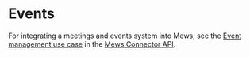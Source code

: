 # Events

For integrating a meetings and events system into Mews, see the [Event management use case](https://mews-systems.gitbook.io/connector-api/use-cases/event-management) in the [Mews Connector API](https://mews-systems.gitbook.io/connector-api).
